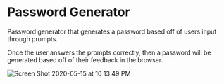 # Password Generator

Password generator that generates a password based off of users input through prompts.

Once the user answers the prompts correctly, then a password will be generated based off of their feedback in the browser. 

![Screen Shot 2020-05-15 at 10 13 49 PM](https://user-images.githubusercontent.com/62969025/82110238-c8510f00-96f9-11ea-91ed-38919501a632.png)


